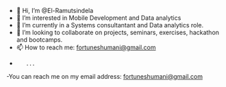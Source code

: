 - 👋 Hi, I’m @El-Ramutsindela
- 👀 I’m interested in Mobile Development and Data analytics
- 🌱 I’m currently in a Systems consultantant and Data analytics role.
- 💞️ I’m looking to collaborate on projects, seminars, exercises, hackathon and bootcamps.
- 📫 How to reach me: fortuneshumani@gmail.com
-        ...
-You can reach me on my email address: fortuneshumani@gmail.com
<!---
El-Ramutsindela/El-Ramutsindela is a ✨ special ✨ repository because its `README.md` (this file) appears on your GitHub profile.
You can click the Preview link to take a look at your changes.
--->
